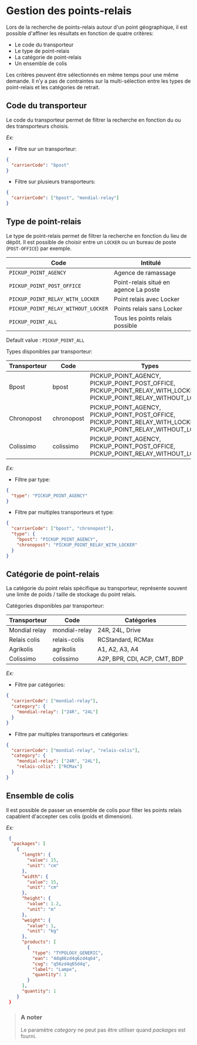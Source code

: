 # Gestion des points-relais

Lors de la recherche de points-relais autour d'un point géographique, il est possible d'affiner les résultats en fonction de quatre critères:  

- Le code du transporteur
- Le type de point-relais 
- La catégorie de point-relais
- Un ensemble de colis

Les critères peuvent être sélectionnés en même temps pour une même demande. Il n’y a pas de contraintes sur la multi-sélection entre les types de point-relais et les catégories de retrait. 

## Code du transporteur
Le code du transporteur permet de filtrer la recherche en fonction du ou des transporteurs choisis.

*Ex:*
- Filtre sur un transporteur: 
```json
{
  "carrierCode": "bpost"
}
```
- Filtre sur plusieurs transporteurs: 
```json
{
  "carrierCode": ["bpost", "mondial-relay"]
}
```

## Type de point-relais

Le type de point-relais permet de filtrer la recherche en fonction du lieu de dépôt. Il est possible de choisir entre un `LOCKER` ou un bureau de poste (`POST-OFFICE`) par exemple. 

Code | Intitulé
---------|----------
 `PICKUP_POINT_AGENCY`|Agence de ramassage
 `PICKUP_POINT_POST_OFFICE`|Point-relais situé en agence La poste
 `PICKUP_POINT_RELAY_WITH_LOCKER`|Point relais avec Locker 
 `PICKUP_POINT_RELAY_WITHOUT_LOCKER`|Points relais sans Locker
 `PICKUP_POINT_ALL`|Tous les points relais possible

Default value : `PICKUP_POINT_ALL`

Types disponibles par transporteur:

Transporteur | Code | Types
---------|---------|----------
 Bpost| bpost|PICKUP_POINT_AGENCY, PICKUP_POINT_POST_OFFICE, PICKUP_POINT_RELAY_WITH_LOCKER, PICKUP_POINT_RELAY_WITHOUT_LOCKER
 Chronopost | chronopost | PICKUP_POINT_AGENCY, PICKUP_POINT_POST_OFFICE, PICKUP_POINT_RELAY_WITH_LOCKER, PICKUP_POINT_RELAY_WITHOUT_LOCKER
  Colissimo | colissimo | PICKUP_POINT_AGENCY, PICKUP_POINT_POST_OFFICE, PICKUP_POINT_RELAY_WITHOUT_LOCKER

*Ex:*
- Filtre par type:
```json
{
  "type": "PICKUP_POINT_AGENCY"
}
```
- Filtre par multiples transporteurs et type:
```json
{
  "carrierCode": ["bpost", "chronopost"],
  "type": {
    "bpost": "PICKUP_POINT_AGENCY",
    "chronopost": "PICKUP_POINT_RELAY_WITH_LOCKER"
  } 
}
```

## Catégorie de point-relais

La catégorie du point relais spécifique au transporteur, représente souvent une limite de poids / taille de stockage du point relais.

Catégories disponibles par transporteur:

Transporteur | Code | Catégories
---------|---------|----------
 Mondial relay | mondial-relay|24R, 24L, Drive
 Relais colis | relais-colis | RCStandard, RCMax
 Agrikolis | agrikolis | A1, A2, A3, A4
 Colissimo | colissimo | A2P, BPR, CDI, ACP, CMT, BDP


*Ex:*
- Filtre par catégories:
```json
{
  "carrierCode": ["mondial-relay"],
  "category": {
    "mondial-relay": ["24R", "24L"]
  } 
}
```
- Filtre par multiples transporteurs et catégories:
```json
{
  "carrierCode": ["mondial-relay", "relais-colis"],
  "category": {
    "mondial-relay": ["24R", "24L"],
    "relais-colis": ["RCMax"]
  } 
}
```

## Ensemble de colis

Il est possible de passer un ensemble de colis pour filter les points relais capablent d'accepter ces colis (poids et dimension).

*Ex:*
```json
 {
  "packages": [
    {
      "length": {
        "value": 15,
        "unit": "cm"
      },
      "width": {
        "value": 15,
        "unit": "cm"
      },
      "height": {
        "value": 1.2,
        "unit": "m"
      },
      "weight": {
        "value": 1,
        "unit": "kg"
      },
      "products": [
        {
          "type": "TYPOLOGY_GENERIC",
          "ean": "4dq86zd4q6zd4q64",
          "cug": "q56zd4q65d4q",
          "label": "Lampe",
          "quantity": 1
        }
      ],
      "quantity": 1
    }
 }
```

<!-- theme: warning -->

> ### A noter
>
> Le paramètre *category* ne peut pas être utiliser quand *packages* est fourni.
